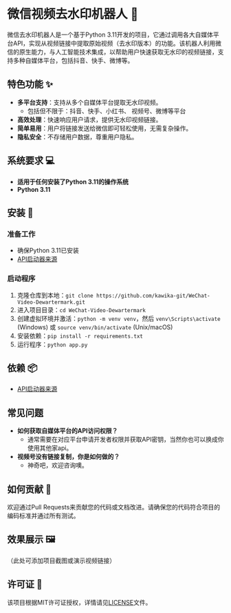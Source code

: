# 微信视频去水印机器人 🤖

微信去水印机器人是一个基于Python 3.11开发的项目，它通过调用各大自媒体平台API，实现从视频链接中提取原始视频（去水印版本）的功能。该机器人利用微信的原生能力，与人工智能技术集成，以帮助用户快速获取无水印的视频链接，支持多种自媒体平台，包括抖音、快手、微博等。

## 特色功能 ✨

- **多平台支持**：支持从多个自媒体平台提取无水印视频。
  - 包括但不限于：抖音、快手、小红书、 视频号、微博等平台
- **高效处理**：快速响应用户请求，提供无水印视频链接。
- **简单易用**：用户将链接发送给微信即可轻松使用，无需复杂操作。
- **隐私安全**：不存储用户数据，尊重用户隐私。

## 系统要求 💻

- **适用于任何安装了Python 3.11的操作系统**
- **Python 3.11**

## 安装 🔧

### 准备工作

- 确保Python 3.11已安装
- [API启动器来源](https://github.com/kawika-git/wechatAPI)

### 启动程序

1. 克隆仓库到本地：`git clone https://github.com/kawika-git/WeChat-Video-Dewartermark.git`
2. 进入项目目录：`cd WeChat-Video-Dewartermark`
3. 创建虚拟环境并激活：`python -m venv venv`，然后 `venv\Scripts\activate` (Windows) 或 `source venv/bin/activate` (Unix/macOS)
4. 安装依赖：`pip install -r requirements.txt`
5. 运行程序：`python app.py`

## 依赖 📦

- [API启动器来源](https://github.com/kawika-git/wechatAPI)

## 常见问题

- **如何获取自媒体平台的API访问权限？**
  - 通常需要在对应平台申请开发者权限并获取API密钥，当然你也可以换成你使用其他家api。
- **视频号没有链接复制，你是如何做的？**
  - 神奇吧，欢迎咨询噢。

## 如何贡献 🤝

欢迎通过Pull Requests来贡献您的代码或文档改进。请确保您的代码符合项目的编码标准并通过所有测试。

## 效果展示 🖼️

（此处可添加项目截图或演示视频链接）

## 许可证 📄

该项目根据MIT许可证授权，详情请见[LICENSE](LICENSE)文件。
